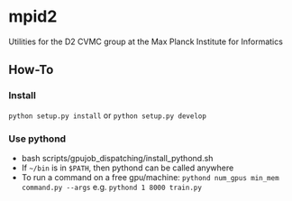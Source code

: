 # mpid2
Utilities for the D2 CVMC group at the Max Planck Institute for Informatics

## How-To

### Install

`python setup.py install` or `python setup.py develop`

### Use pythond

- bash scripts/gpujob_dispatching/install_pythond.sh
- If `~/bin` is in `$PATH`, then pythond can be called anywhere
- To run a command on a free gpu/machine:
  `pythond num_gpus min_mem command.py --args`
  e.g. `pythond 1 8000 train.py`
